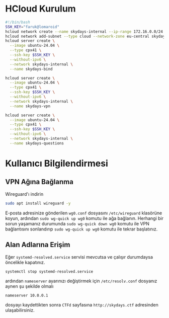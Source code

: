 # HCloud Kurulum

```bash
#!/bin/bash
SSH_KEY="faruk@lomaroid"
hcloud network create --name skydays-internal --ip-range 172.16.0.0/24
hcloud network add-subnet --type cloud --network-zone eu-central skydays-internal
hcloud server create \
  --image ubuntu-24.04 \
  --type cpx41 \
  --ssh-key $SSH_KEY \
  --without-ipv6 \
  --network skydays-internal \
  --name skydays-bind

hcloud server create \
  --image ubuntu-24.04 \
  --type cpx41 \
  --ssh-key $SSH_KEY \
  --without-ipv6 \
  --network skydays-internal \
  --name skydays-vpn

hcloud server create \
  --image ubuntu-24.04 \
  --type cpx41 \
  --ssh-key $SSH_KEY \
  --without-ipv6 \
  --network skydays-internal \
  --name skydays-questions
```

# Kullanıcı Bilgilendirmesi

## VPN Ağına Bağlanma

Wireguard'ı indirin

```bash
sudo apt install wireguard -y
```

E-posta adresinize gönderilen `wg0.conf` dosyasını `/etc/wireguard` klasörüne koyun, ardından `sudo wg-quick up wg0` komutu ile ağa bağlanın. Herhangi bir sorun yaşamanız durumunda `sudo wg-quick down wg0` komutu ile VPN bağlantısını sonlandırıp `sudo wg-quick up wg0` komutu ile tekrar başlatınız.

## Alan Adlarına Erişim

Eğer `systemd-resolved.service` servisi mevcutsa ve çalışır durumdaysa öncelikle kapatınız.

```bash
systemctl stop systemd-resolved.service
```

ardından `nameserver` ayarınızı değiştirmek için `/etc/resolv.conf` dosyanız aynen şu şekilde olmalı

```plaintext
nameserver 10.0.0.1
```

dosyayı kaydettikten sonra `CTFd` sayfasına `http://skydays.ctf` adresinden ulaşabilirsiniz.
